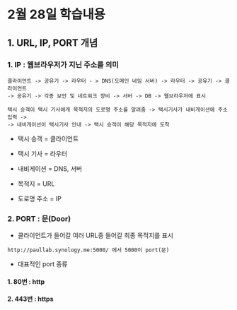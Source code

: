 # 2월 28일 학습내용

## 1. URL, IP, PORT 개념 

### 1. IP : 웹브라우저가 지닌 주소를 의미  


```
클라이언트 -> 공유기 -> 라우터 - > DNS(도메인 네임 서버) -> 라우터 -> 공유기 -> 클라이언트 
-> 공유기 -> 각종 보안 및 네트워크 장비 -> 서버 -> DB -> 웹브라우저에 표시
```


```
택시 승객이 택시 기사에게 목적지의 도로명 주소를 알려줌 -> 택시기사가 내비게이션에 주소입력 ->
-> 내비게이션이 택시기사 안내 -> 택시 승객이 해당 목적지에 도착
```

- 택시 승객 = 클라이언트

- 택시 기사 = 라우터

- 내비게이션 = DNS, 서버

- 목적지 = URL

- 도로명 주소 = IP


### 2. PORT : 문(Door) 

- 클라이언트가 들어갈 여러 URL중 들어갈 최종 목적지를 표시

```
http://paullab.synology.me:5000/ 에서 5000이 port(문)
```


- 대표적인 port 종류 

#### 1. 80번 : http

#### 2. 443번 : https




